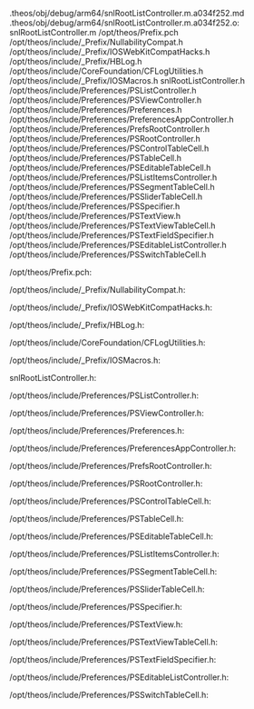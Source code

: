 .theos/obj/debug/arm64/snlRootListController.m.a034f252.md .theos/obj/debug/arm64/snlRootListController.m.a034f252.o: \
  snlRootListController.m /opt/theos/Prefix.pch \
  /opt/theos/include/_Prefix/NullabilityCompat.h \
  /opt/theos/include/_Prefix/IOSWebKitCompatHacks.h \
  /opt/theos/include/_Prefix/HBLog.h \
  /opt/theos/include/CoreFoundation/CFLogUtilities.h \
  /opt/theos/include/_Prefix/IOSMacros.h snlRootListController.h \
  /opt/theos/include/Preferences/PSListController.h \
  /opt/theos/include/Preferences/PSViewController.h \
  /opt/theos/include/Preferences/Preferences.h \
  /opt/theos/include/Preferences/PreferencesAppController.h \
  /opt/theos/include/Preferences/PrefsRootController.h \
  /opt/theos/include/Preferences/PSRootController.h \
  /opt/theos/include/Preferences/PSControlTableCell.h \
  /opt/theos/include/Preferences/PSTableCell.h \
  /opt/theos/include/Preferences/PSEditableTableCell.h \
  /opt/theos/include/Preferences/PSListItemsController.h \
  /opt/theos/include/Preferences/PSSegmentTableCell.h \
  /opt/theos/include/Preferences/PSSliderTableCell.h \
  /opt/theos/include/Preferences/PSSpecifier.h \
  /opt/theos/include/Preferences/PSTextView.h \
  /opt/theos/include/Preferences/PSTextViewTableCell.h \
  /opt/theos/include/Preferences/PSTextFieldSpecifier.h \
  /opt/theos/include/Preferences/PSEditableListController.h \
  /opt/theos/include/Preferences/PSSwitchTableCell.h

/opt/theos/Prefix.pch:

/opt/theos/include/_Prefix/NullabilityCompat.h:

/opt/theos/include/_Prefix/IOSWebKitCompatHacks.h:

/opt/theos/include/_Prefix/HBLog.h:

/opt/theos/include/CoreFoundation/CFLogUtilities.h:

/opt/theos/include/_Prefix/IOSMacros.h:

snlRootListController.h:

/opt/theos/include/Preferences/PSListController.h:

/opt/theos/include/Preferences/PSViewController.h:

/opt/theos/include/Preferences/Preferences.h:

/opt/theos/include/Preferences/PreferencesAppController.h:

/opt/theos/include/Preferences/PrefsRootController.h:

/opt/theos/include/Preferences/PSRootController.h:

/opt/theos/include/Preferences/PSControlTableCell.h:

/opt/theos/include/Preferences/PSTableCell.h:

/opt/theos/include/Preferences/PSEditableTableCell.h:

/opt/theos/include/Preferences/PSListItemsController.h:

/opt/theos/include/Preferences/PSSegmentTableCell.h:

/opt/theos/include/Preferences/PSSliderTableCell.h:

/opt/theos/include/Preferences/PSSpecifier.h:

/opt/theos/include/Preferences/PSTextView.h:

/opt/theos/include/Preferences/PSTextViewTableCell.h:

/opt/theos/include/Preferences/PSTextFieldSpecifier.h:

/opt/theos/include/Preferences/PSEditableListController.h:

/opt/theos/include/Preferences/PSSwitchTableCell.h:

